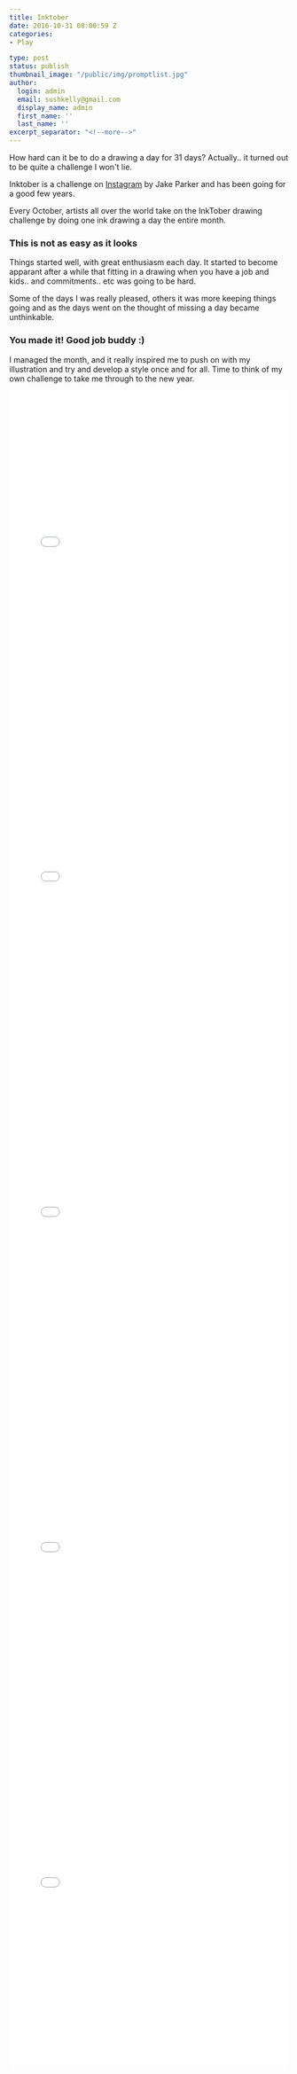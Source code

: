 ```yaml
---
title: Inktober
date: 2016-10-31 08:00:59 Z
categories:
- Play

type: post
status: publish
thumbnail_image: "/public/img/promptlist.jpg"
author:
  login: admin
  email: sushkelly@gmail.com
  display_name: admin
  first_name: ''
  last_name: ''
excerpt_separator: "<!--more-->"
---
```


How hard can it be to do a drawing a day for 31 days? Actually.. it turned out to be quite a challenge I won't lie.

Inktober is a challenge on <a href="https://www.instagram.com/inktober/" target="_blank">Instagram</a> by Jake Parker and has been going for a good few years.
<!--more-->

Every October, artists all over the world take on the InkTober drawing challenge by doing one ink drawing a day the entire month.

### This is not as easy as it looks

Things started well, with great enthusiasm each day. It started to become apparant after a while that fitting in a drawing when you have a job and kids.. and commitments.. etc was going to be hard.

Some of the days I was really pleased, others it was more keeping things going and as the days went on the thought of missing a day became unthinkable.

### You made it! Good job buddy :)

I managed the month, and it really inspired me to push on with my illustration and try and develop a style once and for all. Time to think of my own challenge to take me through to the new year. 

<div class="instagrams">
<div class='embed instagram'><style>.embed-container {position: relative; padding-bottom: 120%; height: 0; overflow: hidden;} .embed-container iframe, .embed-container object, .embed-container embed { position: absolute; top: 0; left: 0; width: 100%; height: 100%; }</style><div class='embed-container'><iframe src='//instagram.com/p/BLHWkHIjOwZ/embed/' frameborder='0' scrolling='no' allowtransparency='true'></iframe></div></div>
<div class='embed instagram'><style>.embed-container {position: relative; padding-bottom: 120%; height: 0; overflow: hidden;} .embed-container iframe, .embed-container object, .embed-container embed { position: absolute; top: 0; left: 0; width: 100%; height: 100%; }</style><div class='embed-container'><iframe src='//instagram.com/p/BLL4cpDDX-S/embed/' frameborder='0' scrolling='no' allowtransparency='true'></iframe></div></div>
<div class='embed instagram'><style>.embed-container {position: relative; padding-bottom: 120%; height: 0; overflow: hidden;} .embed-container iframe, .embed-container object, .embed-container embed { position: absolute; top: 0; left: 0; width: 100%; height: 100%; }</style><div class='embed-container'><iframe src='//instagram.com/p/BL1zLBWjXDH/embed/' frameborder='0' scrolling='no' allowtransparency='true'></iframe></div></div>
<div class='embed instagram'><style>.embed-container {position: relative; padding-bottom: 120%; height: 0; overflow: hidden;} .embed-container iframe, .embed-container object, .embed-container embed { position: absolute; top: 0; left: 0; width: 100%; height: 100%; }</style><div class='embed-container'><iframe src='//instagram.com/p/BLrW_QMDI83/embed/' frameborder='0' scrolling='no' allowtransparency='true'></iframe></div></div>
<div class='embed instagram'><style>.embed-container {position: relative; padding-bottom: 120%; height: 0; overflow: hidden;} .embed-container iframe, .embed-container object, .embed-container embed { position: absolute; top: 0; left: 0; width: 100%; height: 100%; }</style><div class='embed-container'><iframe src='//instagram.com/p/BLPN3aPDo9c/embed/' frameborder='0' scrolling='no' allowtransparency='true'></iframe></div></div>
</div>

